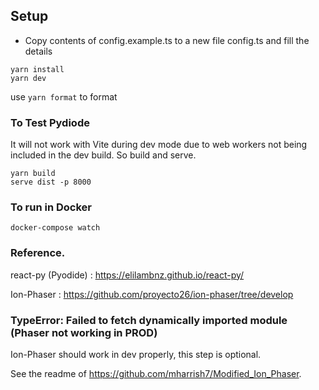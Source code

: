 ## Setup

- Copy contents of config.example.ts to a new file config.ts and fill the details

```shell
yarn install
yarn dev
```

use `yarn format` to format

### To Test Pydiode

It will not work with Vite during dev mode due to web workers not being included in the dev build. So build and serve.

```shell
yarn build
serve dist -p 8000
```

### To run in Docker
```shell
docker-compose watch
```

### Reference.

react-py (Pyodide) : https://elilambnz.github.io/react-py/

Ion-Phaser : https://github.com/proyecto26/ion-phaser/tree/develop

### TypeError: Failed to fetch dynamically imported module (Phaser not working in PROD)

Ion-Phaser should work in dev properly, this step is optional.

See the readme of https://github.com/mharrish7/Modified_Ion_Phaser.
